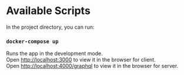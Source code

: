 # Available Scripts

In the project directory, you can run:

### `docker-compose up`

Runs the app in the development mode.<br />
Open [http://localhost:3000](http://localhost:3000) to view it in the browser for client.<br />
Open [http://localhost:4000/graphql](http://localhost:4000/graphql) to view it in the browser for server.

